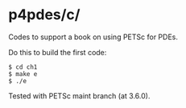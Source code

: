 p4pdes/c/
=========

Codes to support a book on using PETSc for PDEs.

Do this to build the first code:

    $ cd ch1
    $ make e
    $ ./e

Tested with PETSc maint branch (at 3.6.0).

